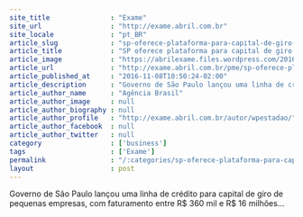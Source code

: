 ```yaml
---
site_title               : "Exame"
site_url                 : "http://exame.abril.com.br"
site_locale              : "pt_BR"
article_slug             : "sp-oferece-plataforma-para-capital-de-giro-de-pequena-empresa"
article_title            : "SP oferece plataforma para capital de giro de pequena empresa"
article_image            : "https://abrilexame.files.wordpress.com/2016/10/size_960_16_9_smarphone.jpg?quality=70&strip=all&w=960"
article_url              : "http://exame.abril.com.br/pme/sp-oferece-plataforma-para-capital-de-giro-de-pequena-empresa/"
article_published_at     : "2016-11-08T10:50:24-02:00"
article_description      : "Governo de São Paulo lançou uma linha de crédito para capital de giro de pequenas empresas, com faturamento entre R$ 360 mil e R$ 16 milhões..."
article_author_name      : "Agência Brasil"
article_author_image     : null
article_author_biography : null
article_author_profile   : "http://exame.abril.com.br/autor/wpestadao/"
article_author_facebook  : null
article_author_twitter   : null
category                 : ['business']
tags                     : ['Exame']
permalink                : "/:categories/sp-oferece-plataforma-para-capital-de-giro-de-pequena-empresa/"
layout                   : post
---
```


Governo de São Paulo lançou uma linha de crédito para capital de giro de pequenas empresas, com faturamento entre R$ 360 mil e R$ 16 milhões...
